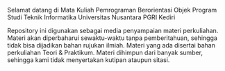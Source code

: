 Selamat datang di Mata Kuliah Pemrograman Berorientasi Objek
Program Studi Teknik Informatika
Universitas Nusantara PGRI Kediri

Repository ini digunakan sebagai media penyampaian materi perkuliahan.
Materi akan diperbaharui sewaktu-waktu tanpa pemberitahuan, sehingga tidak bisa dijadikan bahan rujukan ilmiah.
Materi yang ada disertai bahan perkuliahan Teori & Praktikum.
Materi dihimpun dari banyak sumber, sehingga kami tidak menyertakan kutipan ataupun sitasi.
